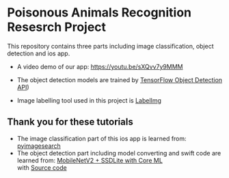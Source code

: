 # Poisonous Animals Recognition Resesrch Project
This repository contains three parts including image classification, object detection and ios app.

- A video demo of our app:   https://youtu.be/sXQvv7y9MMM

- The object detection models are trained by [TensorFlow Object Detection API](https://github.com/tensorflow/models/tree/master/research/object_detection))

- Image labelling tool used in this project is [LabelImg](https://github.com/tzutalin/labelImg)

## Thank you for these tutorials
- The image classification part of this ios app is learned from:  [pyimagesearch](https://www.pyimagesearch.com/)
- The object detection part including model converting and swift code are learned from:
[MobileNetV2 + SSDLite with Core ML](https://machinethink.net/blog/mobilenet-ssdlite-coreml/)  
with [Source code](https://github.com/hollance/coreml-survival-guide/tree/master/MobileNetV2%2BSSDLite)


